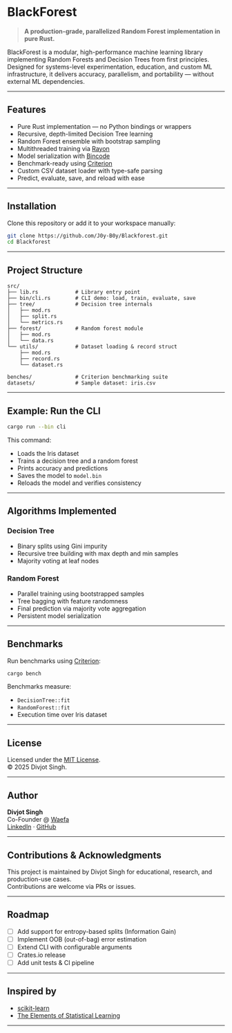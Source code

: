 # BlackForest

> **A production-grade, parallelized Random Forest implementation in pure Rust.**

BlackForest is a modular, high-performance machine learning library implementing Random Forests and Decision Trees from first principles. Designed for systems-level experimentation, education, and custom ML infrastructure, it delivers accuracy, parallelism, and portability — without external ML dependencies.

---

## Features

- Pure Rust implementation — no Python bindings or wrappers
- Recursive, depth-limited Decision Tree learning
- Random Forest ensemble with bootstrap sampling
- Multithreaded training via [Rayon](https://docs.rs/rayon)
- Model serialization with [Bincode](https://docs.rs/bincode)
- Benchmark-ready using [Criterion](https://docs.rs/criterion)
- Custom CSV dataset loader with type-safe parsing
- Predict, evaluate, save, and reload with ease

---

## Installation

Clone this repository or add it to your workspace manually:

```bash
git clone https://github.com/J0y-B0y/Blackforest.git
cd Blackforest
```

---

## Project Structure

```plaintext
src/
├── lib.rs            # Library entry point
├── bin/cli.rs        # CLI demo: load, train, evaluate, save
├── tree/             # Decision tree internals
│   ├── mod.rs
│   ├── split.rs
│   └── metrics.rs
├── forest/           # Random forest module
│   ├── mod.rs
│   └── data.rs
└── utils/            # Dataset loading & record struct
    ├── mod.rs
    ├── record.rs
    └── dataset.rs

benches/              # Criterion benchmarking suite
datasets/             # Sample dataset: iris.csv
```

---

## Example: Run the CLI

```bash
cargo run --bin cli
```

This command:

- Loads the Iris dataset
- Trains a decision tree and a random forest
- Prints accuracy and predictions
- Saves the model to `model.bin`
- Reloads the model and verifies consistency

---

## Algorithms Implemented

### Decision Tree

- Binary splits using Gini impurity
- Recursive tree building with max depth and min samples
- Majority voting at leaf nodes

### Random Forest

- Parallel training using bootstrapped samples
- Tree bagging with feature randomness
- Final prediction via majority vote aggregation
- Persistent model serialization

---

## Benchmarks

Run benchmarks using [Criterion](https://github.com/bheisler/criterion.rs):

```bash
cargo bench
```

Benchmarks measure:

- `DecisionTree::fit`
- `RandomForest::fit`
- Execution time over Iris dataset

---

## License

Licensed under the [MIT License](LICENSE).  
© 2025 Divjot Singh.

---

## Author

**Divjot Singh**  
Co-Founder @ [Waefa](https://linkedin.com/in/company/waefa)  
[LinkedIn](https://www.linkedin.com/in/divjotsingh) · [GitHub](https://github.com/J0y-B0y)

---

## Contributions & Acknowledgments

This project is maintained by Divjot Singh for educational, research, and production-use cases.  
Contributions are welcome via PRs or issues.

---

## Roadmap

- [ ] Add support for entropy-based splits (Information Gain)
- [ ] Implement OOB (out-of-bag) error estimation
- [ ] Extend CLI with configurable arguments
- [ ] Crates.io release
- [ ] Add unit tests & CI pipeline

---

## Inspired by

- [scikit-learn](https://scikit-learn.org/)
- [The Elements of Statistical Learning](https://web.stanford.edu/~hastie/ElemStatLearn/)

---

